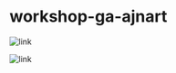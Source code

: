 # workshop-ga-ajnart
![link](https://github.com/ajnart/workshop-ga-ajnart/workflows/CI/badge.svg)

![link](https://github.com/ajnart/workshop-ga-ajnart/workflows/Tests/badge.svg)



